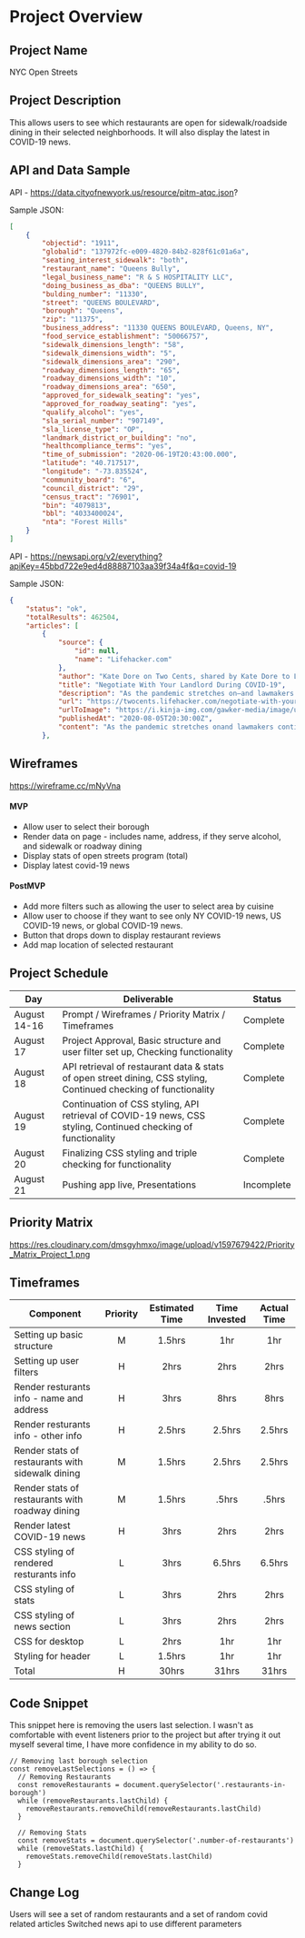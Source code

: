# Project Overview

## Project Name

NYC Open Streets

## Project Description

This allows users to see which restaurants are open for sidewalk/roadside dining in their selected neighborhoods. It will also display the latest in COVID-19 news.

## API and Data Sample
API - https://data.cityofnewyork.us/resource/pitm-atqc.json?

Sample JSON:
```json
[
    {
        "objectid": "1911",
        "globalid": "137972fc-e009-4820-84b2-828f61c01a6a",
        "seating_interest_sidewalk": "both",
        "restaurant_name": "Queens Bully",
        "legal_business_name": "R & S HOSPITALITY LLC",
        "doing_business_as_dba": "QUEENS BULLY",
        "bulding_number": "11330",
        "street": "QUEENS BOULEVARD",
        "borough": "Queens",
        "zip": "11375",
        "business_address": "11330 QUEENS BOULEVARD, Queens, NY",
        "food_service_establishment": "50066757",
        "sidewalk_dimensions_length": "58",
        "sidewalk_dimensions_width": "5",
        "sidewalk_dimensions_area": "290",
        "roadway_dimensions_length": "65",
        "roadway_dimensions_width": "10",
        "roadway_dimensions_area": "650",
        "approved_for_sidewalk_seating": "yes",
        "approved_for_roadway_seating": "yes",
        "qualify_alcohol": "yes",
        "sla_serial_number": "907149",
        "sla_license_type": "OP",
        "landmark_district_or_building": "no",
        "healthcompliance_terms": "yes",
        "time_of_submission": "2020-06-19T20:43:00.000",
        "latitude": "40.717517",
        "longitude": "-73.835524",
        "community_board": "6",
        "council_district": "29",
        "census_tract": "76901",
        "bin": "4079813",
        "bbl": "4033400024",
        "nta": "Forest Hills"
    }
]
```

API - https://newsapi.org/v2/everything?apiKey=45bbd722e9ed4d88887103aa39f34a4f&q=covid-19

Sample JSON:
```json
{
    "status": "ok",
    "totalResults": 462504,
    "articles": [
        {
            "source": {
                "id": null,
                "name": "Lifehacker.com"
            },
            "author": "Kate Dore on Two Cents, shared by Kate Dore to Lifehacker",
            "title": "Negotiate With Your Landlord During COVID-19",
            "description": "As the pandemic stretches on—and lawmakers continue negotiations for the latest stimulus package—experts have warned there may be a looming eviction crisis. Whether your family is suffering from a job loss or a pay cut, now may be the time to start negotiatin…",
            "url": "https://twocents.lifehacker.com/negotiate-with-your-landlord-during-covid-19-1844623304",
            "urlToImage": "https://i.kinja-img.com/gawker-media/image/upload/c_fill,f_auto,fl_progressive,g_center,h_675,pg_1,q_80,w_1200/nhxxxfveaezewbdweduk.jpg",
            "publishedAt": "2020-08-05T20:30:00Z",
            "content": "As the pandemic stretches onand lawmakers continue negotiations for the latest stimulus packageexperts have warned there may be a looming eviction crisis. Whether your family is suffering from a job … [+1743 chars]"
        },
```

## Wireframes

https://wireframe.cc/mNyVna

#### MVP 
- Allow user to select their borough
- Render data on page - includes name, address, if they serve alcohol, and sidewalk or roadway dining 
- Display stats of open streets program (total)
- Display latest covid-19 news 

#### PostMVP  
- Add more filters such as allowing the user to select area by cuisine
- Allow user to choose if they want to see only NY COVID-19 news, US COVID-19 news, or global COVID-19 news.
- Button that drops down to display restaurant reviews
- Add map location of selected restaurant

## Project Schedule
|  Day | Deliverable | Status
|---|---| ---|
|August 14-16| Prompt / Wireframes / Priority Matrix / Timeframes | Complete
|August 17| Project Approval, Basic structure and user filter set up, Checking functionality | Complete
|August 18| API retrieval of restaurant data & stats of open street dining, CSS styling, Continued checking of functionality | Complete
|August 19| Continuation of CSS styling, API retrieval of COVID-19 news, CSS styling, Continued checking of functionality | Complete
|August 20| Finalizing CSS styling and triple checking for functionality| Complete
|August 21| Pushing app live, Presentations | Incomplete

## Priority Matrix
https://res.cloudinary.com/dmsgyhmxo/image/upload/v1597679422/Priority_Matrix_Project_1.png

## Timeframes

| Component | Priority | Estimated Time | Time Invested | Actual Time |
| --- | :---: |  :---: | :---: | :---: |
| Setting up basic structure | M | 1.5hrs| 1hr | 1hr |
| Setting up user filters | H | 2hrs| 2hrs | 2hrs |
| Render resturants info - name and address| H | 3hrs| 8hrs | 8hrs |
| Render resturants info - other info| H | 2.5hrs| 2.5hrs | 2.5hrs |
| Render stats of restaurants with sidewalk dining| M | 1.5hrs| 2.5hrs | 2.5hrs |
| Render stats of restaurants with roadway dining| M | 1.5hrs| .5hrs | .5hrs |
| Render latest COVID-19 news | H | 3hrs| 2hrs | 2hrs |
| CSS styling of rendered resturants info| L | 3hrs| 6.5hrs | 6.5hrs |
| CSS styling of stats| L | 3hrs| 2hrs | 2hrs |
| CSS styling of news section | L | 3hrs| 2hrs | 2hrs |
| CSS for desktop| L | 2hrs| 1hr | 1hr |
| Styling for header| L | 1.5hrs| 1hr | 1hr |
| Total | H | 30hrs| 31hrs | 31hrs |

## Code Snippet

This snippet here is removing the users last selection. I wasn't as comfortable with event listeners prior to the project but after trying it out myself several time, I have more confidence in my ability to do so.

```
// Removing last borough selection
const removeLastSelections = () => {
  // Removing Restaurants
  const removeRestaurants = document.querySelector('.restaurants-in-borough')
  while (removeRestaurants.lastChild) {
    removeRestaurants.removeChild(removeRestaurants.lastChild)
  }

  // Removing Stats
  const removeStats = document.querySelector('.number-of-restaurants')
  while (removeStats.lastChild) {
    removeStats.removeChild(removeStats.lastChild)
  }
```

## Change Log
Users will see a set of random restaurants and a set of random covid related articles
Switched news api to use different parameters
